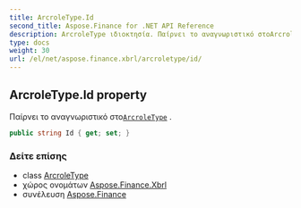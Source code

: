 ```yaml
---
title: ArcroleType.Id
second_title: Aspose.Finance for .NET API Reference
description: ArcroleType ιδιοκτησία. Παίρνει το αναγνωριστικό στοArcroleType .
type: docs
weight: 30
url: /el/net/aspose.finance.xbrl/arcroletype/id/
---
```

## ArcroleType.Id property

Παίρνει το αναγνωριστικό στο[`ArcroleType`](../) .

```csharp
public string Id { get; set; }
```

### Δείτε επίσης

* class [ArcroleType](../)
* χώρος ονομάτων [Aspose.Finance.Xbrl](../../arcroletype/)
* συνέλευση [Aspose.Finance](../../../)


